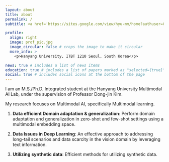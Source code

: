 ```yaml
---
layout: about
title: about
permalink: /
subtitle: <a href='https://sites.google.com/view/hyu-mm/home?authuser=0'> Multimodal AI Lab </a>

profile:
  align: right
  image: prof_pic.jpg
  image_circular: false # crops the image to make it circular
  more_info: >
    <p>Hanyang University, ITBT 1210 Seoul, South Korea</p>

news: true # includes a list of news items
education: true # includes a list of papers marked as "selected={true}"
social: true # includes social icons at the bottom of the page
---
```



I am an M.S./Ph.D. Integrated student at the Hanyang University Multimodal AI Lab,
under the supervision of Professor Dong-jin Kim.

My research focuses on Multimodal AI, specifically Multimodal learning.

1. **Data efficient Domain adaptation & generalization**: Perform domain adaptation and generalization in zero-shot and few-shot settings using a multimodal embedding space.
   
2. **Data Issues in Deep Learning**: An effective approach to addressing long-tail scenarios and data scarcity in the vision domain by leveraging text information.

3. **Utilizing synthetic data**: Efficient methods for utilizing synthetic data.













